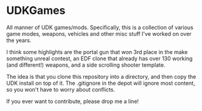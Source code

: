 UDKGames
========

All manner of UDK games/mods.  Specifically, this is a collection of various game modes, weapons, vehicles and other misc stuff I've worked on over the years.

I think some highlights are the portal gun that won 3rd place in the make something unreal contest, an EDF clone that already has over 130 working (and different!) weapons, and a side scrolling shooter template.

The idea is that you clone this repository into a directory, and then copy the UDK install on top of it.  The .gitignore in the depot will ignore most content, so you won't have to worry about conflicts.

If you ever want to contribute, please drop me a line!
